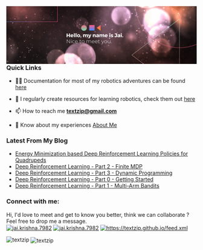 <img align="right" alt="GIF" src="banner_new.png" width="1491" />       

<!--<h2 align="center">Perception is Deception</h1>-->
<!--<h2 align="center">Robotics | Electronics | Desgin</h3> -->



### Quick Links

- 👨‍💻 Documentation for most of my robotics adventures can be found [here](https://textzip.github.io/projects/)

- 📝 I regularly create resources for learning robotics, check them out [here](https://textzip.github.io/resources/)

- 📫 How to reach me **textzip@gmail.com**

- 📄 Know about my experiences [About Me](https://textzip.github.io/about/)

### Latest From My Blog
<!-- BLOG-POST-LIST:START -->
- [Energy Minimization based Deep Reinforcement Learning Policies for Quadrupeds](https://textzip.github.io/posts/Energy-DRL/)
- [Deep Reinforcement Learning - Part 2 - Finite MDP](https://textzip.github.io/posts/DRL-2/)
- [Deep Reinforcement Learning - Part 3 - Dynamic Programming](https://textzip.github.io/posts/DRL-3/)
- [Deep Reinforcement Learning - Part 0 - Getting Started](https://textzip.github.io/posts/DRL-0/)
- [Deep Reinforcement Learning - Part 1 - Multi-Arm Bandits](https://textzip.github.io/posts/DRL-1/)
<!-- BLOG-POST-LIST:END -->

<h3 align="left">Connect with me:</h3>
<p align="left">
  Hi, I'd love to meet and get to know you better, think we can collaborate ? Feel free to drop me a message. <br>
<a href="mailto:textzip@gmail.com" target="blank"><img align="center" src="https://cdn.worldvectorlogo.com/logos/official-gmail-icon-2020-.svg" alt="jai.krishna.7982" height="30" width="40" /></a>
<a href="https://facebook.com/jai.krishna.7982/" target="blank"><img align="center" src="https://cdn.worldvectorlogo.com/logos/facebook-4.svg" alt="jai.krishna.7982" height="30" width="40" /></a>
<a href="https://www.linkedin.com/in/jai-krishna-9b0663170/" target="blank"><img align="center" src="https://cdn.worldvectorlogo.com/logos/linkedin-icon-2.svg" alt="https://textzip.github.io/feed.xml" height="30" width="40" /></a>
</p>

<!-- <h3 align="left">Programming:</h3>
<a href="https://www.cprogramming.com/" target="_blank"> <img src="https://raw.githubusercontent.com/devicons/devicon/master/icons/c/c-original.svg" alt="c" width="40" height="40"/> </a> 
<a href="https://www.w3schools.com/cpp/" target="_blank"> <img src="https://raw.githubusercontent.com/devicons/devicon/master/icons/cplusplus/cplusplus-original.svg" alt="cplusplus" width="40" height="40"/> </a> 
<a href="https://jekyllrb.com/" target="_blank"> <img src="https://www.vectorlogo.zone/logos/jekyllrb/jekyllrb-icon.svg" alt="jekyll" width="40" height="40"/> </a> 
<a href="https://www.python.org" target="_blank"> <img src="https://raw.githubusercontent.com/devicons/devicon/master/icons/python/python-original.svg" alt="python" width="40" height="40"/> </a>  <a href="https://www.mathworks.com/" target="_blank"> <img src="https://iconape.com/wp-content/png_logo_vector/matlab-logo.png" alt="matlab" width="40" height="40"/> </a>
</p>
<h3 align="left">Design:</h3>
<p align="left"> <a href="https://www.solidworks.com" target="_blank"> <img src="https://cdn.worldvectorlogo.com/logos/solidworks.svg" alt="Solidworks" width="40" height="40"/> </a>  <a href="https://www.onshape.com/en/" target="_blank"> <img src="https://us.v-cdn.net/5022071/uploads/V3B85DTZQS8W/box-onshape-favicon-512-401x.png" alt="Solidworks" width="40" height="40"/> </a>

</p>
<h3 align="left">Electronics:</h3>
<p align="left"> 
  <a href="https://www.labcenter.com" target="_blank"> <img src="https://upload.wikimedia.org/wikipedia/en/5/5a/Proteus_Design_Suite_Atom_Logo.png" alt="Proteus" width="40" height="40"/> </a> <a href="https://www.arduino.cc/" target="_blank"> <img src="https://cdn.worldvectorlogo.com/logos/arduino-1.svg" alt="arduino" width="40" height="40"/> </a>
</p>
<h3 align="left">Other Tools:</h3>
<p align="left"> <p align="left"> 
<a href="https://pytorch.org/" target="_blank"> <img src="https://www.vectorlogo.zone/logos/pytorch/pytorch-icon.svg" alt="pytorch" width="40" height="40"/> </a> <a href="https://scikit-learn.org/" target="_blank"> <img src="https://upload.wikimedia.org/wikipedia/commons/0/05/Scikit_learn_logo_small.svg" alt="scikit_learn" width="40" height="40"/> </a> 
<a href="https://www.tensorflow.org" target="_blank"> <img src="https://www.vectorlogo.zone/logos/tensorflow/tensorflow-icon.svg" alt="tensorflow" width="40" height="40"/> </a> <a href="https://opencv.org/" target="_blank"> <img src="https://www.vectorlogo.zone/logos/opencv/opencv-icon.svg" alt="opencv" width="40" height="40"/> </a> <a href="https://www.linux.org/" target="_blank"> <img src="https://raw.githubusercontent.com/devicons/devicon/master/icons/linux/linux-original.svg" alt="linux" width="40" height="40"/> </a> 
 <a href="https://www.gnu.org/software/bash/" target="_blank"> <img src="https://www.vectorlogo.zone/logos/gnu_bash/gnu_bash-icon.svg" alt="bash" width="40" height="40"/> </a> 
</p> -->

<p><img align="left" src="https://github-readme-repo-859lakatt-textzip.vercel.app/api/top-langs?username=textzip&show_icons=true&theme=dark&locale=en&layout=compact" alt="textzip" /></p>

<p>&nbsp;<img align="center" src="https://github-readme-repo-859lakatt-textzip.vercel.app/api?username=textzip&show_icons=true&theme=dark&locale=en" alt="textzip" /></p>

